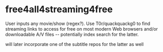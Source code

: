 # free4all4streaming4free

User inputs any movie/show (regex?). Use T0r/quackquackg0 to find streaming links to access for free on most modern Web browsers and/or downloadable A/V files -- potentially index search for the latter.

will later incorporate one of the subtitle repos for the latter as well
